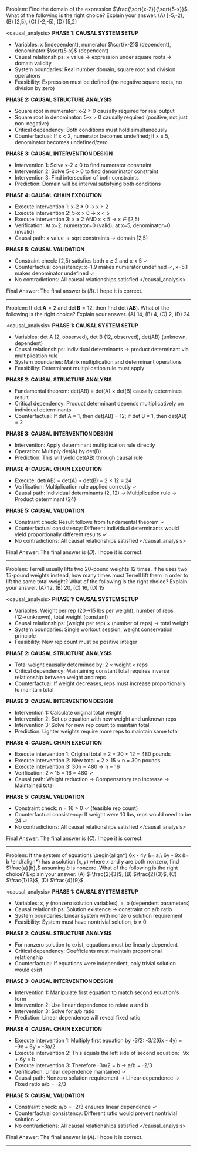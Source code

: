Problem: Find the domain of the expression $\frac{\sqrt{x-2}}{\sqrt{5-x}}$.
What of the following is the right choice? Explain your answer.
(A) [-5,-2), (B) [2,5), (C) [-2,-5), (D) [5,2)

<causal_analysis>
**PHASE 1: CAUSAL SYSTEM SETUP**
- Variables: x (independent), numerator $\sqrt{x-2}$ (dependent), denominator $\sqrt{5-x}$ (dependent)
- Causal relationships: x value → expression under square roots → domain validity
- System boundaries: Real number domain, square root and division operations
- Feasibility: Expression must be defined (no negative square roots, no division by zero)

**PHASE 2: CAUSAL STRUCTURE ANALYSIS**
- Square root in numerator: x-2 ≥ 0 causally required for real output
- Square root in denominator: 5-x > 0 causally required (positive, not just non-negative)
- Critical dependency: Both conditions must hold simultaneously
- Counterfactual: If x < 2, numerator becomes undefined; if x ≥ 5, denominator becomes undefined/zero

**PHASE 3: CAUSAL INTERVENTION DESIGN**
- Intervention 1: Solve x-2 ≥ 0 to find numerator constraint
- Intervention 2: Solve 5-x > 0 to find denominator constraint  
- Intervention 3: Find intersection of both constraints
- Prediction: Domain will be interval satisfying both conditions

**PHASE 4: CAUSAL CHAIN EXECUTION**
- Execute intervention 1: x-2 ≥ 0 → x ≥ 2
- Execute intervention 2: 5-x > 0 → x < 5
- Execute intervention 3: x ≥ 2 AND x < 5 → x ∈ [2,5)
- Verification: At x=2, numerator=0 (valid); at x=5, denominator=0 (invalid)
- Causal path: x value → sqrt constraints → domain [2,5)

**PHASE 5: CAUSAL VALIDATION**
- Constraint check: [2,5) satisfies both x ≥ 2 and x < 5 ✓
- Counterfactual consistency: x=1.9 makes numerator undefined ✓, x=5.1 makes denominator undefined ✓
- No contradictions: All causal relationships satisfied
</causal_analysis>

Final Answer: The final answer is $(B)$. I hope it is correct.

---

Problem: If $\det \mathbf{A} = 2$ and $\det \mathbf{B} = 12,$ then find $\det (\mathbf{A} \mathbf{B}).$
What of the following is the right choice? Explain your answer.
(A) 14, (B) 4, (C) 2, (D) 24

<causal_analysis>
**PHASE 1: CAUSAL SYSTEM SETUP**
- Variables: det A (2, observed), det B (12, observed), det(AB) (unknown, dependent)
- Causal relationships: Individual determinants → product determinant via multiplication rule
- System boundaries: Matrix multiplication and determinant operations
- Feasibility: Determinant multiplication rule must apply

**PHASE 2: CAUSAL STRUCTURE ANALYSIS**
- Fundamental theorem: det(AB) = det(A) × det(B) causally determines result
- Critical dependency: Product determinant depends multiplicatively on individual determinants
- Counterfactual: If det A = 1, then det(AB) = 12; if det B = 1, then det(AB) = 2

**PHASE 3: CAUSAL INTERVENTION DESIGN**
- Intervention: Apply determinant multiplication rule directly
- Operation: Multiply det(A) by det(B)
- Prediction: This will yield det(AB) through causal rule

**PHASE 4: CAUSAL CHAIN EXECUTION**
- Execute: det(AB) = det(A) × det(B) = 2 × 12 = 24
- Verification: Multiplication rule applied correctly ✓
- Causal path: Individual determinants (2, 12) → Multiplication rule → Product determinant (24)

**PHASE 5: CAUSAL VALIDATION**
- Constraint check: Result follows from fundamental theorem ✓
- Counterfactual consistency: Different individual determinants would yield proportionally different results ✓
- No contradictions: All causal relationships satisfied
</causal_analysis>

Final Answer: The final answer is $(D)$. I hope it is correct.

---

Problem: Terrell usually lifts two 20-pound weights 12 times. If he uses two 15-pound weights instead, how many times must Terrell lift them in order to lift the same total weight?
What of the following is the right choice? Explain your answer.
(A) 12, (B) 20, (C) 16, (D) 15

<causal_analysis>
**PHASE 1: CAUSAL SYSTEM SETUP**
- Variables: Weight per rep (20→15 lbs per weight), number of reps (12→unknown), total weight (constant)
- Causal relationships: (weight per rep) × (number of reps) → total weight
- System boundaries: Single workout session, weight conservation principle
- Feasibility: New rep count must be positive integer

**PHASE 2: CAUSAL STRUCTURE ANALYSIS**
- Total weight causally determined by: 2 × weight × reps
- Critical dependency: Maintaining constant total requires inverse relationship between weight and reps
- Counterfactual: If weight decreases, reps must increase proportionally to maintain total

**PHASE 3: CAUSAL INTERVENTION DESIGN**
- Intervention 1: Calculate original total weight
- Intervention 2: Set up equation with new weight and unknown reps
- Intervention 3: Solve for new rep count to maintain total
- Prediction: Lighter weights require more reps to maintain same total

**PHASE 4: CAUSAL CHAIN EXECUTION**
- Execute intervention 1: Original total = 2 × 20 × 12 = 480 pounds
- Execute intervention 2: New total = 2 × 15 × n = 30n pounds
- Execute intervention 3: 30n = 480 → n = 16
- Verification: 2 × 15 × 16 = 480 ✓
- Causal path: Weight reduction → Compensatory rep increase → Maintained total

**PHASE 5: CAUSAL VALIDATION**
- Constraint check: n = 16 > 0 ✓ (feasible rep count)
- Counterfactual consistency: If weight were 10 lbs, reps would need to be 24 ✓
- No contradictions: All causal relationships satisfied
</causal_analysis>

Final Answer: The final answer is $(C)$. I hope it is correct.

---

Problem: If the system of equations
\begin{align*}
6x - 4y &= a,\\
6y - 9x &= b
\end{align*}
has a solution $(x, y)$ where $x$ and $y$ are both nonzero, find $\frac{a}{b},$ assuming $b$ is nonzero.
What of the following is the right choice? Explain your answer.
(A) $-\frac{2}{3}$, (B) $\frac{2}{3}$, (C) $\frac{1}{3}$, (D) $\frac{4}{9}$

<causal_analysis>
**PHASE 1: CAUSAL SYSTEM SETUP**
- Variables: x, y (nonzero solution variables), a, b (dependent parameters)
- Causal relationships: Solution existence → constraint on a/b ratio
- System boundaries: Linear system with nonzero solution requirement
- Feasibility: System must have nontrivial solution, b ≠ 0

**PHASE 2: CAUSAL STRUCTURE ANALYSIS**
- For nonzero solution to exist, equations must be linearly dependent
- Critical dependency: Coefficients must maintain proportional relationship
- Counterfactual: If equations were independent, only trivial solution would exist

**PHASE 3: CAUSAL INTERVENTION DESIGN**
- Intervention 1: Manipulate first equation to match second equation's form
- Intervention 2: Use linear dependence to relate a and b
- Intervention 3: Solve for a/b ratio
- Prediction: Linear dependence will reveal fixed ratio

**PHASE 4: CAUSAL CHAIN EXECUTION**
- Execute intervention 1: Multiply first equation by -3/2: -3/2(6x - 4y) = -9x + 6y = -3a/2
- Execute intervention 2: This equals the left side of second equation: -9x + 6y = b
- Execute intervention 3: Therefore -3a/2 = b → a/b = -2/3
- Verification: Linear dependence maintained ✓
- Causal path: Nonzero solution requirement → Linear dependence → Fixed ratio a/b = -2/3

**PHASE 5: CAUSAL VALIDATION**
- Constraint check: a/b = -2/3 ensures linear dependence ✓
- Counterfactual consistency: Different ratio would prevent nontrivial solution ✓
- No contradictions: All causal relationships satisfied
</causal_analysis>

Final Answer: The final answer is $(A)$. I hope it is correct.

---

